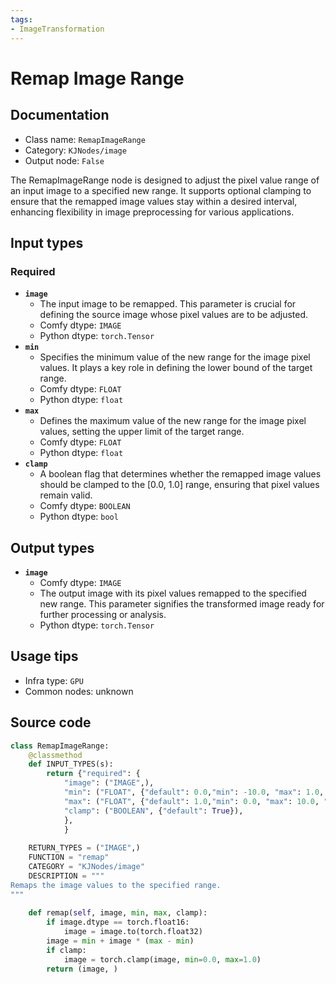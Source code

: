 ```yaml
---
tags:
- ImageTransformation
---
```


# Remap Image Range
## Documentation
- Class name: `RemapImageRange`
- Category: `KJNodes/image`
- Output node: `False`

The RemapImageRange node is designed to adjust the pixel value range of an input image to a specified new range. It supports optional clamping to ensure that the remapped image values stay within a desired interval, enhancing flexibility in image preprocessing for various applications.
## Input types
### Required
- **`image`**
    - The input image to be remapped. This parameter is crucial for defining the source image whose pixel values are to be adjusted.
    - Comfy dtype: `IMAGE`
    - Python dtype: `torch.Tensor`
- **`min`**
    - Specifies the minimum value of the new range for the image pixel values. It plays a key role in defining the lower bound of the target range.
    - Comfy dtype: `FLOAT`
    - Python dtype: `float`
- **`max`**
    - Defines the maximum value of the new range for the image pixel values, setting the upper limit of the target range.
    - Comfy dtype: `FLOAT`
    - Python dtype: `float`
- **`clamp`**
    - A boolean flag that determines whether the remapped image values should be clamped to the [0.0, 1.0] range, ensuring that pixel values remain valid.
    - Comfy dtype: `BOOLEAN`
    - Python dtype: `bool`
## Output types
- **`image`**
    - Comfy dtype: `IMAGE`
    - The output image with its pixel values remapped to the specified new range. This parameter signifies the transformed image ready for further processing or analysis.
    - Python dtype: `torch.Tensor`
## Usage tips
- Infra type: `GPU`
- Common nodes: unknown


## Source code
```python
class RemapImageRange:
    @classmethod
    def INPUT_TYPES(s):
        return {"required": { 
            "image": ("IMAGE",),
            "min": ("FLOAT", {"default": 0.0,"min": -10.0, "max": 1.0, "step": 0.01}),
            "max": ("FLOAT", {"default": 1.0,"min": 0.0, "max": 10.0, "step": 0.01}),
            "clamp": ("BOOLEAN", {"default": True}),
            },
            }
    
    RETURN_TYPES = ("IMAGE",)
    FUNCTION = "remap"
    CATEGORY = "KJNodes/image"
    DESCRIPTION = """
Remaps the image values to the specified range. 
"""
        
    def remap(self, image, min, max, clamp):
        if image.dtype == torch.float16:
            image = image.to(torch.float32)
        image = min + image * (max - min)
        if clamp:
            image = torch.clamp(image, min=0.0, max=1.0)
        return (image, )

```
